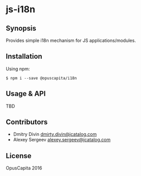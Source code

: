 # js-i18n 

## Synopsis

Provides simple i18n mechanism for JS applications/modules.

## Installation

Using npm:
```shell
$ npm i --save @opuscapita/i18n
```

## Usage & API

TBD

## Contributors

* Dmitry Divin dmirty.divin@jcatalog.com
* Alexey Sergeev alexey.sergeev@jcatalog.com

## License

OpusCapita 2016
